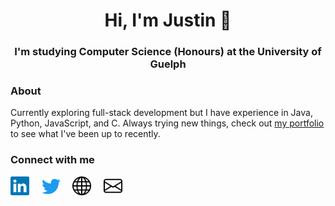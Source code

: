 <h1 align="center">Hi, I'm Justin 👋</h1>
<h3 align="center">I'm studying Computer Science (Honours) at the University of Guelph</h3>

### About
Currently exploring full-stack development but I have experience in Java, Python, JavaScript, and C.  Always trying new things, check out [my portfolio](https://justinleski.com) to see what I've been up to recently.

### Connect with me
<div style="display: flex; align-items: center; justify-content: flex-start;">
    <a href="https://linkedin.com/in/justinleski" target="_blank">
    <img src="https://raw.githubusercontent.com/CLorant/readme-social-icons/097d0b23dcc0d22ba7710f6c113fafd321624a79/medium/filled/linkedin.svg" alt="LinkedIn" height="30" />
    </a>
  &nbsp;
     &nbsp;
     &nbsp;
    <a href="https://x.com/justin_leski" target="_blank">
    <img src="https://raw.githubusercontent.com/CLorant/readme-social-icons/097d0b23dcc0d22ba7710f6c113fafd321624a79/medium/filled/twitter.svg" alt="Twitter/X" height="30" />
    </a>
  &nbsp;
     &nbsp;
     &nbsp;
    <a href="https://justinleski.com" target="_blank">
    <picture>
      <source media="(prefers-color-scheme: dark)" srcset="assets/globe-light.svg">
      <source media="(prefers-color-scheme: light)" srcset="assets/globe-dark.svg">
      <img src="assets/globe-dark.svg" alt="My website" height="30" />
    </picture>
    </a>
  &nbsp;
     &nbsp;
     &nbsp;
    <a href="mailto:sayhello@justinleski.com" target="_blank">
    <picture>
      <source media="(prefers-color-scheme: dark)" srcset="assets/envelope-light.svg">
      <source media="(prefers-color-scheme: light)" srcset="assets/envelope-dark.svg">
      <img src="assets/envelope-dark.svg" alt="Email me" height="30" />
    </picture>
    </a>
  
  
</div>




<!--
**justinleski/justinleski** is a ✨ _special_ ✨ repository because its `README.md` (this file) appears on your GitHub profile.

Here are some ideas to get you started:

- 🔭 I’m currently working on ...
- 🌱 I’m currently learning ...
- 👯 I’m looking to collaborate on ...
- 🤔 I’m looking for help with ...
- 💬 Ask me about ...
- 📫 How to reach me: ...
- 😄 Pronouns: ...
- ⚡ Fun fact: ...
-->
